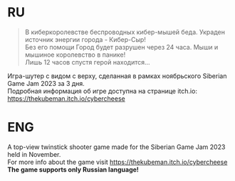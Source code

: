 # RU

>В киберкоролевстве беспроводных кибер-мышей беда. Украден источник энергии города - Кибер-Сыр!   
>Без его помощи Город будет разрушен через 24 часа. Мыши и мышиное королевство в панике!  
>Лишь 12 часов спустя герой находится...

Игра-шутер с видом с верху, сделанная в рамках ноябрьского Siberian Game Jam 2023 за 3 дня.  
Подробная информация об игре доступна на странице itch.io: https://thekubeman.itch.io/cybercheese 

# ENG

A top-view twinstick shooter game made for the Siberian Game Jam 2023 held in November.  
For more info about the game visit https://thekubeman.itch.io/cybercheese  
**The game supports only Russian language!**
